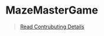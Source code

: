 # MazeMasterGame
><a href="https://github.com/dizzpy/MazeMaster-GameProject/blob/master/CONTRIBUTING.md">Read Contrubuting Details </a>
